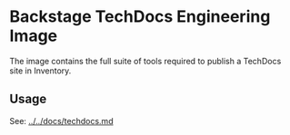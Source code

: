 # Backstage TechDocs Engineering Image

The image contains the full suite of tools required to publish a TechDocs site
in Inventory.

## Usage

See: [../../docs/techdocs.md](../../docs/images/techdocs.md)
